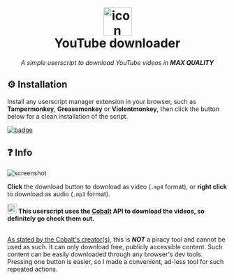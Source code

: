 <h1 align="center">
    <img src="https://raw.githubusercontent.com/madkarmaa/youtube-downloader/main/images/icon.png" alt="icon" style="width: 65px; height: 65px"><br>
    YouTube downloader
</h1>

<p align="center">
    <i>A simple userscript to download YouTube videos in <b>MAX QUALITY</b></i>
</p>

## ⚙️ Installation

Install any userscript manager extension in your browser, such as **Tampermonkey**, **Greasemonkey** or **Violentmonkey**, then click the button below for a clean installation of the script.

[![badge](https://img.shields.io/badge/INSTALL-ff0000?style=for-the-badge&logo=youtube&logoColor=ffffff)](https://raw.githubusercontent.com/madkarmaa/youtube-downloader/main/script.user.js)

## ❓ Info

![screenshot](https://raw.githubusercontent.com/madkarmaa/youtube-downloader/main/images/screenshot.png)

**Click** the download button to download as video (`.mp4` format), or **right click** to download as audio (`.mp3` format).

<b>
    <img src="https://raw.githubusercontent.com/wukko/cobalt/current/src/front/icons/android-chrome-512x512.png" alt="cobalt-icon" width=22>
    This userscript uses the <a href="https://github.com/wukko/cobalt">Cobalt</a> API to download the videos, so definitely go check them out.
</b>
<br>
<br>

[As stated by the Cobalt's creator(s)](https://github.com/wukko/cobalt/tree/current#ethics-and-disclaimer), this is **_NOT_** a piracy tool and cannot be used as such. It can only download free, publicly accessible content. Such content can be easily downloaded through any browser's dev tools. Pressing one button is easier, so I made a convenient, ad-less tool for such repeated actions.
